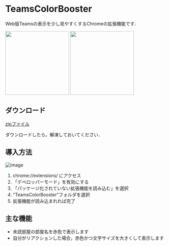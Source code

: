# TeamsColorBooster
Web版Teamsの表示を少し見やすくするChromeの拡張機能です．

<img src="https://user-images.githubusercontent.com/56764525/105291550-004f1100-5bfc-11eb-961f-a30952fe137b.png" height="200px"> <img src="https://user-images.githubusercontent.com/56764525/105292846-515f0500-5bfc-11eb-8f2d-392dfcd1cc37.png" height="200px">

## ダウンロード
[zipファイル](https://github.com/salieri256/TeamsColorBooster/blob/main/TeamsColorBooster.zip?raw=true)

ダウンロードしたら，解凍しておいてください．

## 導入方法
![image](https://user-images.githubusercontent.com/56764525/105284958-cd564e80-5bf6-11eb-832f-4e0044d06143.png)

1. chrome://extensions/ にアクセス
2. 「デベロッパーモード」を有効にする
3. 「パッケージ化されていない拡張機能を読み込む」を選択
4. "TeamsColorBooster"フォルダを選択
5. 拡張機能が読み込まれれば完了

## 主な機能
- 未読部屋の部屋名を赤色で表示します
- 自分がリアクションした場合，赤色かつ文字サイズを大きくして表示します